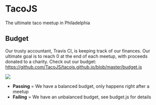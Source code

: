 # TacoJS

The ultimate taco meetup in Philadelphia


## Budget

Our trusty accountant, Travis CI, is keeping track of our finances. Our ultimate goal is to reach 0 at the end of each meetup, with proceeds donated to a charity. Check out our budget: https://github.com/TacoJS/tacojs.github.io/blob/master/budget.js

![](https://api.travis-ci.org/TacoJS/tacojs.github.io.svg)

- **Passing** = We have a balanced budget, only happens right after a meetup
- **Failing** = We have an unbalanced budget, see budget.js for details
